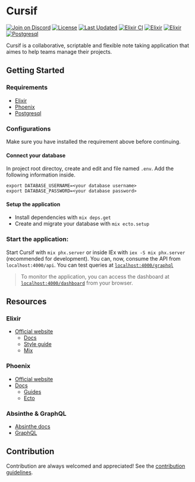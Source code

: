 # Cursif

[![Join on Discord](https://discordapp.com/api/guilds/823178343943897088/widget.png?style=shield)](https://discord.gg/code-society-823178343943897088)
[![License](https://img.shields.io/badge/License-GPL%203.0-blue.svg)](https://opensource.org/licenses/gpl-3.0)
[![Last Updated](https://img.shields.io/github/last-commit/code-society-lab/cursif.svg)](https://github.com/code-society-lab/cursif/commits/main)
[![Elixir CI](https://github.com/Code-Society-Lab/cursif/actions/workflows/elixir.yml/badge.svg)](https://github.com/Code-Society-Lab/cursif/actions/workflows/elixir.yml)
[![Elixir](https://img.shields.io/badge/Elixir-1.14.3-4e2a8e)](https://hexdocs.pm/elixir/Kernel.html)
[![Elixir](https://img.shields.io/badge/Phoenix-1.6.15-ff6f61)](https://hexdocs.pm/phoenix/overview.html)
[![Postgresql](https://img.shields.io/badge/Phoenix-1.6.15-336791)](https://hexdocs.pm/phoenix/overview.html)

Cursif is a collaborative, scriptable and flexible note taking application that
aimes to help teams manage their projects. 

## Getting Started

### Requirements

  - [Elixir](https://elixir-lang.org/install.html)
  - [Phoenix](https://hexdocs.pm/phoenix/installation.html)
  - [Postgresql](https://www.postgresql.org/download/)

### Configurations
Make sure you have installed the requirement above before continuing.

#### Connect your database
In project root directoy, create and edit and file named `.env`. Add the following
information inside.

```
export DATABASE_USERNAME=<your database username>
export DATABASE_PASSWORD=<your database password>
```

#### Setup the application
  * Install dependencies with `mix deps.get`
  * Create and migrate your database with `mix ecto.setup`

### Start the application:
Start Cursif with `mix phx.server` or inside IEx with `iex -S mix phx.server` (recommended for development). You can, now, consume the API from `localhost:4000/api`.
You can test queries at [`localhost:4000/graphql`](http://localhost:4000/graphql)

> To monitor the application, you can access the dashboard at [`localhost:4000/dashboard`](http://localhost:4000/dashboard) from your browser. 

## Resources
  
### Elixir

  * [Official website](https://elixir-lang.org)  
    * [Docs](https://hexdocs.pm/elixir)
    * [Style guide](https://github.com/christopheradams/elixir_style_guide)
    * [Mix](https://hexdocs.pm/mix/1.14/Mix.html)

### Phoenix
  
  * [Official website](https://www.phoenixframework.org/)
  * [Docs](https://hexdocs.pm/phoenix)
    * [Guides](https://hexdocs.pm/phoenix/overview.html) 
    * [Ecto](https://hexdocs.pm/ecto/)

### Absinthe & GraphQL
  
  * [Absinthe docs](https://hexdocs.pm/absinthe/overview.html)
  * [GraphQL](https://graphql.org/)

## Contribution
Contribution are always welcomed and appreciated! See the [contribution guidelines](https://github.com/Code-Society-Lab/cursif/blob/main/CONTRIBUTING.md).
